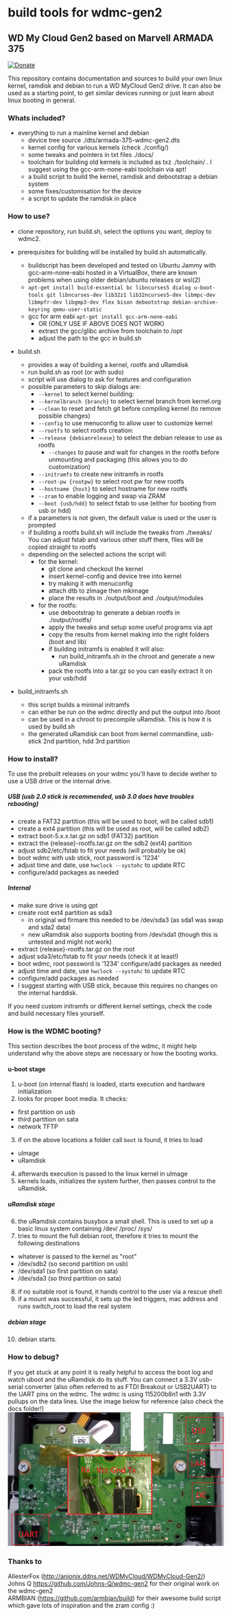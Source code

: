 # build tools for wdmc-gen2

## WD My Cloud Gen2 based on Marvell ARMADA 375

[![Donate](https://img.shields.io/badge/Donate-PayPal-green.svg)](https://www.paypal.com/donate?hosted_button_id=HXWRU82YBV7HC&source=url)

This repository contains documentation and sources to build your own linux kernel, ramdisk and debian to run a WD MyCloud Gen2 drive. It can also be used as a starting point, to get similar devices running or just learn about linux booting in general.

### Whats included?

* everything to run  a mainline kernel and debian
  * device tree source ./dts/armada-375-wdmc-gen2.dts
  * kernel config for various kernels (check ./config/)
  * some tweaks and pointers in txt files ./docs/
  * toolchain for building old kernels is included as txz ./toolchain/ . I suggest using the gcc-arm-none-eabi toolchain via apt!
  * a build script to build the kernel, ramdisk and debootstrap a debian system
  * some fixes/customisation for the device
  * a script to update the ramdisk in place

### How to use?

* clone repository, run build.sh, select the options you want, deploy to wdmc2.

* prerequisites for building will be installed by build.sh automatically.
  * buildscript has been developed and tested on Ubuntu Jammy with gcc-arm-none-eabi hosted in a VirtualBox, there are known problems when using older debian/ubuntu releases or wsl(2)
  * `apt-get install build-essential bc libncurses5 dialog u-boot-tools git libncurses-dev lib32z1 lib32ncurses5-dev libmpc-dev libmpfr-dev libgmp3-dev flex bison debootstrap debian-archive-keyring qemu-user-static`
  * gcc for arm eabi `apt-get install gcc-arm-none-eabi`
    * OR (ONLY USE IF ABOVE DOES NOT WORK)
    * extract the gcc/glibc archive from toolchain to /opt
    * adjust the path to the gcc in build.sh

* build.sh
  * provides a way of building a kernel, rootfs and uRamdisk
  * run build.sh as root (or with sudo)
  * script will use dialog to ask for features and configuration
  * possible parameters to skip dialogs are:
    * `--kernel` to select kernel building:
    * `--kernelbranch {branch}` to select kernel branch from kernel.org
    * `--clean` to reset and fetch git before compiling kernel (to remove possible changes)
    * `--config` to use menuconfig to allow user to customize kernel
    * `--rootfs` to select rootfs creation:
    * `--release {debianrelease}` to select the debian release to use as rootfs
      * `--changes` to pause and wait for changes in the rootfs before unmounting and packaging (this allows you to do customization)
    * `--initramfs` to create new initramfs in rootfs
    * `--root-pw {rootpw}` to select root pw for new rootfs
    * `--hostname {host}` to select hostname for new rootfs
    * `--zram` to enable logging and swap via ZRAM
    * `--boot {usb/hdd}` to select fstab to use (either for booting from usb or hdd)
  * if a parameters is not given, the default value is used or the user is prompted
  * if building a rootfs build.sh will include the tweaks from ./tweaks/  You can adjust fstab and various other stuff there, files will be copied straight to rootfs
  * depending on the selected actions the script will:
    * for the kernel:
      * git clone and checkout the kernel
      * insert kernel-config and device tree into kernel
      * try making it with menuconfig
      * attach dtb to zImage then mkimage
      * place the results in ./output/boot and ./output/modules
    * for the rootfs:
      * use debootstrap to generate a debian rootfs in ./output/rootfs/
      * apply the tweaks and setup some useful programs via apt
      * copy the results from kernel making into the right folders (boot and lib)
      * if building initramfs is enabled it will also:
        * run build_initramfs.sh in the chroot and generate a new uRamdisk
      * pack the rootfs into a tar.gz so you can easily extract it on your usb/hdd

* build_initramfs.sh
  * this script builds a minimal initramfs
  * can either be run on the wdmc directly and put the output into /boot
  * can be used in a chroot to precompile uRamdisk. This is how it is used by build.sh
  * the generated uRamdisk can boot from kernel commandline, usb-stick 2nd partition, hdd 3rd partition

### How to install?

To use the prebuilt releases on your wdmc you'll have to decide wether to use a USB drive or the internal drive.

##### USB (usb 2.0 stick is recommended, usb 3.0 does have troubles rebooting)

* create a FAT32 partition (this will be used to boot, will be called sdb1)
* create a ext4 partition (this will be used as root, will be called sdb2)
* extract boot-5.x.x.tar.gz on sdb1 (FAT32) partition
* extract the {release}-rootfs.tar.gz on the sdb2 (ext4) partition
* adjust sdb2/etc/fstab to fit your needs (will probably be ok)
* boot wdmc with usb stick, root password is '1234'
* adjust time and date, use `hwclock --systohc` to update RTC
* configure/add packages as needed

##### Internal

* make sure drive is using gpt
* create root ext4 partition as sda3
  * in original wd firmare this needed to be /dev/sda3 (as sda1 was swap and sda2 data)
  * new uRamdisk also supports booting from /dev/sda1 (though this is untested and might not work)
* extract {release}-rootfs.tar.gz on the root
* adjust sda3/etc/fstab to fit your needs (check it at least!)
* boot wdmc, root password is '1234' configure/add packages as needed
* adjust time and date, use `hwclock --systohc` to update RTC
* configure/add packages as needed
* I suggest starting with USB stick, because this requires no changes on the internal harddisk.

If you need custom initramfs or different kernel settings, check the code and build necessary files yourself.

### How is the WDMC booting?

This section describes the boot process of the wdmc, it might help understand why the above steps are necessary or how the booting works.

#### u-boot stage

1. u-boot (on internal flash) is loaded, starts execution and hardware initialization
2. looks for proper boot media. It checks:

* first partition on usb
* third partition on sata
* network TFTP

3. if on the above locations a folder call `boot` is found, it tries to load

* uImage
* uRamdisk

4. afterwards execution is passed to the linux kernel in uImage
5. kernels loads, initializes the system further, then passes control to the uRamdisk.

##### uRamdisk stage

6. the uRamdisk contains busybox a small shell. This is used to set up a basic linux system containing /dev/ /proc/ /sys/
7. tries to mount the full debian root, therefore it tries to mount the following destinations

* whatever is passed to the kernel as "root"
* /dev/sdb2 (so second partition on usb)
* /dev/sda1 (so first partition on sata)
* /dev/sda3 (so third partition on sata)

8. if no suitable root is found, it hands control to the user via a rescue shell
9. if a mount was successful, it sets up the led triggers, mac address and runs switch_root to load the real system

##### debian stage

10. debian starts.

### How to debug?

If you get stuck at any point it is really helpful to access the boot log and watch uboot and the uRamdisk do its stuff. You can connect a 3.3V usb-serial converter (also often referred to as FTDI Breakout or USB2UART) to the UART pins on the wdmc. The wdmc is using 115200b8n1 with 3.3V pullups on the data lines. Use the image below for reference (also check the docs folder!)
![image](https://github.com/Heisath/wdmc2-kernel/blob/master/docs/UART_Pinout.jpg)

### Thanks to

AllesterFox (<http://anionix.ddns.net/WDMyCloud/WDMyCloud-Gen2/>) \
Johns Q <https://github.com/Johns-Q/wdmc-gen2> for their original work on the wdmc-gen2 \
ARMBIAN (<https://github.com/armbian/build>) for their awesome build script which gave lots of inspiration and the zram config :)

